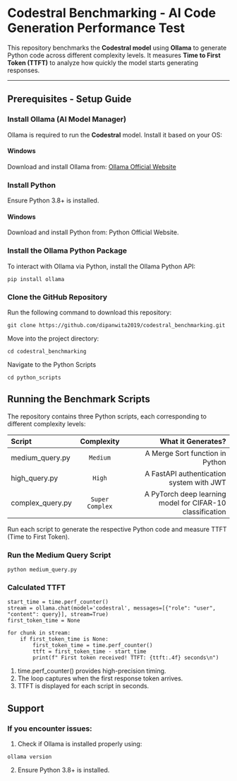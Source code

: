 # Codestral Benchmarking - AI Code Generation Performance Test

This repository benchmarks the **Codestral model** using **Ollama** to generate Python code across different complexity levels. It measures **Time to First Token (TTFT)** to analyze how quickly the model starts generating responses.

---

## Prerequisites - Setup Guide

###  Install Ollama (AI Model Manager)
Ollama is required to run the **Codestral** model. Install it based on your OS:

#### Windows
Download and install Ollama from:
[Ollama Official Website](https://ollama.com/download)


###  Install Python
Ensure Python 3.8+ is installed.

#### Windows
Download and install Python from:  Python Official Website.

### Install the Ollama Python Package
To interact with Ollama via Python, install the Ollama Python API:

```
pip install ollama
```

###  Clone the GitHub Repository 
Run the following command to download this repository:

```
git clone https://github.com/dipanwita2019/codestral_benchmarking.git

```
Move into the project directory:

```
cd codestral_benchmarking
```

Navigate to the Python Scripts
```
cd python_scripts
```
##  Running the Benchmark Scripts 
The repository contains three Python scripts, each corresponding to different complexity levels:

| Script |  Complexity  | What it Generates? |
|:-----|:--------:|------:|
| medium_query.py   | `Medium`	 | A Merge Sort function in Python |
|high_query.py	   |  `High`  |   A FastAPI authentication system with JWT |
| complex_query.py	   | `Super Complex` |    A PyTorch deep learning model for CIFAR-10 classification |

Run each script to generate the respective Python code and measure TTFT (Time to First Token).

### Run the Medium Query Script

```
python medium_query.py

```

### Calculated TTFT

```
start_time = time.perf_counter()
stream = ollama.chat(model='codestral', messages=[{"role": "user", "content": query}], stream=True)
first_token_time = None

for chunk in stream:
    if first_token_time is None:
        first_token_time = time.perf_counter()
        ttft = first_token_time - start_time
        print(f" First token received! TTFT: {ttft:.4f} seconds\n")

```
1. time.perf_counter() provides high-precision timing.
2. The loop captures when the first response token arrives.
3. TTFT is displayed for each script in seconds.

## Support
### If you encounter issues:

1. Check if Ollama is installed properly using:
```
ollama version

```
2. Ensure Python 3.8+ is installed.















